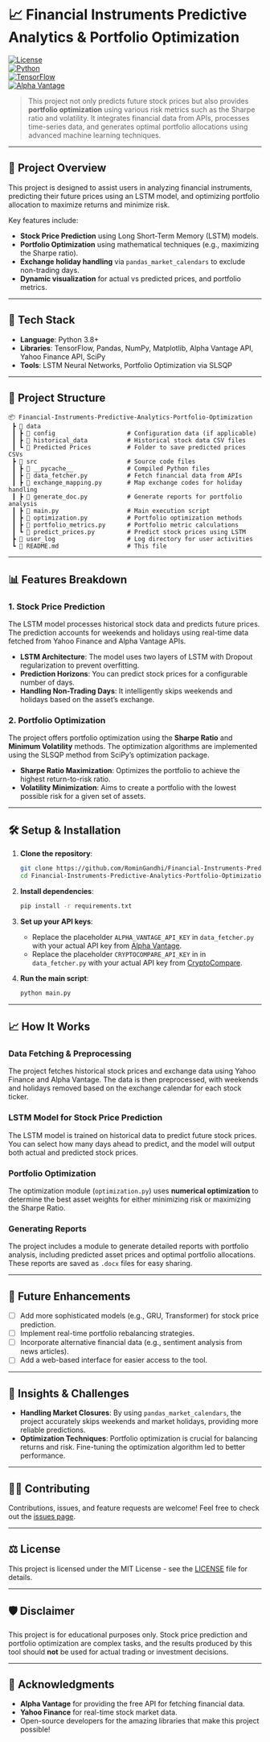 
# 📈 Financial Instruments Predictive Analytics & Portfolio Optimization

[![License](https://img.shields.io/badge/License-MIT-blue.svg)](LICENSE)  
[![Python](https://img.shields.io/badge/Python-3.8%2B-blue.svg)](https://www.python.org/)  
[![TensorFlow](https://img.shields.io/badge/TensorFlow-2.14.0-orange.svg)](https://www.tensorflow.org/)  
[![Alpha Vantage](https://img.shields.io/badge/Alpha--Vantage-API-green.svg)](https://www.alphavantage.co/)

> This project not only predicts future stock prices but also provides **portfolio optimization** using various risk metrics such as the Sharpe ratio and volatility. It integrates financial data from APIs, processes time-series data, and generates optimal portfolio allocations using advanced machine learning techniques.

---

## 🎯 Project Overview

This project is designed to assist users in analyzing financial instruments, predicting their future prices using an LSTM model, and optimizing portfolio allocation to maximize returns and minimize risk. 

Key features include:
- **Stock Price Prediction** using Long Short-Term Memory (LSTM) models.
- **Portfolio Optimization** using mathematical techniques (e.g., maximizing the Sharpe ratio).
- **Exchange holiday handling** via `pandas_market_calendars` to exclude non-trading days.
- **Dynamic visualization** for actual vs predicted prices, and portfolio metrics.

---

## 🔧 Tech Stack

- **Language**: Python 3.8+
- **Libraries**: TensorFlow, Pandas, NumPy, Matplotlib, Alpha Vantage API, Yahoo Finance API, SciPy
- **Tools**: LSTM Neural Networks, Portfolio Optimization via SLSQP

---

## 🚀 Project Structure

```
📦 Financial-Instruments-Predictive-Analytics-Portfolio-Optimization
 ┣ 📂 data
 ┃ ┣ 📂 config                    # Configuration data (if applicable)
 ┃ ┣ 📂 historical_data           # Historical stock data CSV files
 ┃ ┗ 📂 Predicted Prices          # Folder to save predicted prices CSVs
 ┣ 📂 src                         # Source code files
 ┃ ┣ 📂 __pycache__               # Compiled Python files
 ┃ ┣ 📜 data_fetcher.py           # Fetch financial data from APIs
 ┃ ┣ 📜 exchange_mapping.py       # Map exchange codes for holiday handling
 ┃ ┣ 📜 generate_doc.py           # Generate reports for portfolio analysis
 ┃ ┣ 📜 main.py                   # Main execution script
 ┃ ┣ 📜 optimization.py           # Portfolio optimization methods
 ┃ ┣ 📜 portfolio_metrics.py      # Portfolio metric calculations
 ┃ ┗ 📜 predict_prices.py         # Predict stock prices using LSTM
 ┣ 📂 user_log                    # Log directory for user activities
 ┗ 📜 README.md                   # This file
```

---

## 📊 Features Breakdown

### 1. Stock Price Prediction
The LSTM model processes historical stock data and predicts future prices. The prediction accounts for weekends and holidays using real-time data fetched from Yahoo Finance and Alpha Vantage APIs.

- **LSTM Architecture**: The model uses two layers of LSTM with Dropout regularization to prevent overfitting.
- **Prediction Horizons**: You can predict stock prices for a configurable number of days.
- **Handling Non-Trading Days**: It intelligently skips weekends and holidays based on the asset’s exchange.

### 2. Portfolio Optimization
The project offers portfolio optimization using the **Sharpe Ratio** and **Minimum Volatility** methods. The optimization algorithms are implemented using the SLSQP method from SciPy’s optimization package.

- **Sharpe Ratio Maximization**: Optimizes the portfolio to achieve the highest return-to-risk ratio.
- **Volatility Minimization**: Aims to create a portfolio with the lowest possible risk for a given set of assets.

---

## 🛠 Setup & Installation

1. **Clone the repository**:
   ```bash
   git clone https://github.com/RominGandhi/Financial-Instruments-Predictive-Analytics-Portfolio-Optimization.git
   cd Financial-Instruments-Predictive-Analytics-Portfolio-Optimization
   ```

2. **Install dependencies**:
   ```bash
   pip install -r requirements.txt
   ```

3. **Set up your API keys**:
   - Replace the placeholder `ALPHA_VANTAGE_API_KEY` in `data_fetcher.py` with your actual API key from [Alpha Vantage](https://www.alphavantage.co/support/#api-key).
   - Replace the placeholder `CRYPTOCOMPARE_API_KEY` in in `data_fetcher.py` with your actual API key from [CryptoCompare](https://min-api.cryptocompare.com/).

4. **Run the main script**:
   ```bash
   python main.py
   ```

---

## 📈 How It Works

### Data Fetching & Preprocessing
The project fetches historical stock prices and exchange data using Yahoo Finance and Alpha Vantage. The data is then preprocessed, with weekends and holidays removed based on the exchange calendar for each stock ticker.

### LSTM Model for Stock Price Prediction
The LSTM model is trained on historical data to predict future stock prices. You can select how many days ahead to predict, and the model will output both actual and predicted stock prices.

### Portfolio Optimization
The optimization module (`optimization.py`) uses **numerical optimization** to determine the best asset weights for either minimizing risk or maximizing the Sharpe Ratio.

### Generating Reports
The project includes a module to generate detailed reports with portfolio analysis, including predicted asset prices and optimal portfolio allocations. These reports are saved as `.docx` files for easy sharing.

---

## 📝 Future Enhancements

- [ ] Add more sophisticated models (e.g., GRU, Transformer) for stock price prediction.
- [ ] Implement real-time portfolio rebalancing strategies.
- [ ] Incorporate alternative financial data (e.g., sentiment analysis from news articles).
- [ ] Add a web-based interface for easier access to the tool.

---

## 🧠 Insights & Challenges

- **Handling Market Closures**: By using `pandas_market_calendars`, the project accurately skips weekends and market holidays, providing more reliable predictions.
- **Optimization Techniques**: Portfolio optimization is crucial for balancing returns and risk. Fine-tuning the optimization algorithm led to better performance.

---

## 👨‍💻 Contributing

Contributions, issues, and feature requests are welcome! Feel free to check out the [issues page](https://github.com/RominGandhi/Financial-Instruments-Predictive-Analytics-Portfolio-Optimization/issues).

---

## ⚖️ License

This project is licensed under the MIT License - see the [LICENSE](LICENSE) file for details.

---

## 🛡️ Disclaimer

This project is for educational purposes only. Stock price prediction and portfolio optimization are complex tasks, and the results produced by this tool should **not** be used for actual trading or investment decisions.

---

## 🙌 Acknowledgments

- **Alpha Vantage** for providing the free API for fetching financial data.
- **Yahoo Finance** for real-time stock market data.
- Open-source developers for the amazing libraries that make this project possible!
